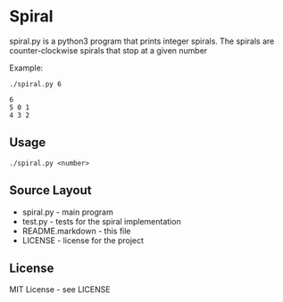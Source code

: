 Spiral
======
spiral.py is a python3 program that prints integer spirals. The spirals are
counter-clockwise spirals that stop at a given number

Example:

    ./spiral.py 6

    6
    5 0 1
    4 3 2

Usage
-----

    ./spiral.py <number>

Source Layout
-------------
- spiral.py - main program
- test.py - tests for the spiral implementation
- README.markdown - this file
- LICENSE - license for the project

License
-------
MIT License - see LICENSE
